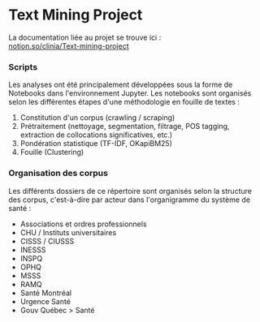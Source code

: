 # Text Mining Project
La documentation liée au projet se trouve ici :  
[notion.so/clinia/Text-mining-project](https://www.notion.so/clinia/Text-mining-project-99cd5e1f4054436ca23200d8aca6e3fa)

### **Scripts**
Les analyses ont été principalement développées sous la forme de Notebooks dans l'environnement Jupyter. Les notebooks sont organisés selon les différentes étapes d'une méthodologie en fouille de textes : 

1. Constitution d'un corpus (crawling / scraping)
2. Prétraitement (nettoyage, segmentation, filtrage, POS tagging, extraction de collocations significatives, etc.)
3. Pondération statistique (TF-IDF, OKapiBM25)
4. Fouille (Clustering)

### **Organisation des corpus**
Les différents dossiers de ce répertoire sont organisés selon la structure des corpus, c'est-à-dire par acteur dans l'organigramme du système de santé : 
- Associations et ordres professionnels
- CHU / Instituts universitaires
- CISSS / CIUSSS
- INESSS
- INSPQ
- OPHQ 
- MSSS
- RAMQ
- Santé Montréal
- Urgence Santé
- Gouv Québec > Santé 
